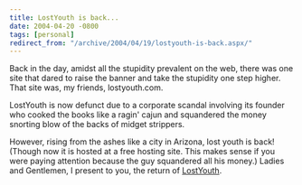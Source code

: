 ```yaml
---
title: LostYouth is back...
date: 2004-04-20 -0800
tags: [personal]
redirect_from: "/archive/2004/04/19/lostyouth-is-back.aspx/"
---
```


Back in the day, amidst all the stupidity prevalent on the web, there
was one site that dared to raise the banner and take the stupidity one
step higher. That site was, my friends, lostyouth.com.

LostYouth is now defunct due to a corporate scandal involving its
founder who cooked the books like a ragin' cajun and squandered the
money snorting blow of the backs of midget strippers.

However, rising from the ashes like a city in Arizona, lost youth is
back! (Though now it is hosted at a free hosting site. This makes sense
if you were paying attention because the guy squandered all his money.)
Ladies and Gentlemen, I present to you, the return of
[LostYouth](http://koba.europe.webmatrixhosting.net/).

